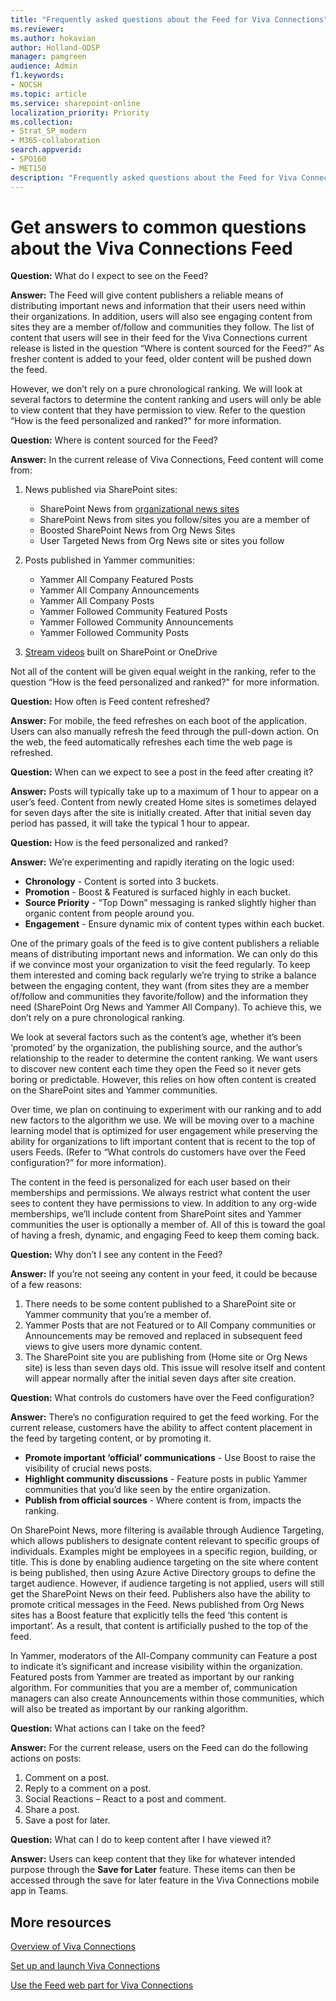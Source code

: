 ```yaml
---
title: "Frequently asked questions about the Feed for Viva Connections"
ms.reviewer: 
ms.author: hokavian
author: Holland-ODSP
manager: pamgreen
audience: Admin
f1.keywords:
- NOCSH
ms.topic: article
ms.service: sharepoint-online
localization_priority: Priority
ms.collection:  
- Strat_SP_modern
- M365-collaboration
search.appverid:
- SPO160
- MET150
description: "Frequently asked questions about the Feed for Viva Connections"
---
```


# Get answers to common questions about the Viva Connections Feed 

**Question:** What do I expect to see on the Feed?

**Answer:** The Feed will give content publishers a reliable means of distributing important news and information that their users need within their organizations.  In addition, users will also see engaging content from sites they are a member of/follow and communities they follow. The list of content that users will see in their feed for the Viva Connections current release is listed in the question “Where is content sourced for the Feed?” As fresher content is added to your feed, older content will be pushed down the feed. 

However, we don’t rely on a pure chronological ranking. We will look at several factors to determine the content ranking and users will only be able to view content that they have permission to view. Refer to the question “How is the feed personalized and ranked?" for more information.



**Question:** Where is content sourced for the Feed?

**Answer:** In the current release of Viva Connections, Feed content will come from:
1. News published via SharePoint sites:
    - SharePoint News from [organizational news sites](organization-news-site.md) 
    - SharePoint News from sites you follow/sites you are a member of
    - Boosted SharePoint News from Org News Sites
    - User Targeted News from Org News site or sites you follow
    
2. Posts published in Yammer communities:
    - Yammer All Company Featured Posts
    - Yammer All Company Announcements 
    - Yammer All Company Posts
    - Yammer Followed Community Featured Posts
    - Yammer Followed Community Announcements
    - Yammer Followed Community Posts
    
3. [Stream videos](/stream/streamnew/new-stream) built on SharePoint or OneDrive 


Not all of the content will be given equal weight in the ranking, refer to the question “How is the feed personalized and ranked?" for more information.




**Question:** How often is Feed content refreshed? 

**Answer:** For mobile, the feed refreshes on each boot of the application. Users can also manually refresh the feed through the pull-down action. On the web, the feed automatically refreshes each time the web page is refreshed.



**Question:** When can we expect to see a post in the feed after creating it?

**Answer:** Posts will typically take up to a maximum of 1 hour to appear on a user’s feed.  Content from newly created Home sites is sometimes delayed for seven days after the site is initially created.  After that initial seven day period has passed, it will take the typical 1 hour to appear.




**Question:** How is the feed personalized and ranked?

**Answer:** We’re experimenting and rapidly iterating on the logic used:

- **Chronology** - Content is sorted into 3 buckets.
- **Promotion** - Boost & Featured is surfaced highly in each bucket.
- **Source Priority** - “Top Down” messaging is ranked slightly higher than organic content from people around you.
- **Engagement** - Ensure dynamic mix of content types within each bucket.


One of the primary goals of the feed is to give content publishers a reliable means of distributing important news and information. We can only do this if we convince most your organization to visit the feed regularly. To keep them interested and coming back regularly we’re trying to strike a balance between the engaging content, they want (from sites they are a member of/follow and communities they favorite/follow) and the information they need (SharePoint Org News and Yammer All Company).
To achieve this, we don’t rely on a pure chronological ranking.  

We look at several factors such as the content’s age, whether it’s been ‘promoted’ by the organization, the publishing source, and the author’s relationship to the reader to determine the content ranking. We want users to discover new content each time they open the Feed so it never gets boring or predictable. However, this relies on how often content is created on the SharePoint sites and Yammer communities.  

Over time, we plan on continuing to experiment with our ranking and to add new factors to the algorithm we use. We will be moving over to a machine learning model that is optimized for user engagement while preserving the ability for organizations to lift important content that is recent to the top of users Feeds. (Refer to “What controls do customers have over the Feed configuration?” for more information).

The content in the feed is personalized for each user based on their memberships and permissions. We always restrict what content the user sees to content they have permissions to view.  In addition to any org-wide memberships, we’ll include content from SharePoint sites and Yammer communities the user is optionally a member of.  All of this is toward the goal of having a fresh, dynamic, and engaging Feed to keep them coming back.


**Question:** Why don’t I see any content in the Feed?

**Answer:** If you’re not seeing any content in your feed, it could be because of a few reasons:
1. There needs to be some content published to a SharePoint site or Yammer community that you’re a member of.  
2. Yammer Posts that are not Featured or to All Company communities or Announcements may be removed and replaced in subsequent feed views to give users more dynamic content.
3. The SharePoint site you are publishing from (Home site or Org News site) is less than seven days old.  This issue will resolve itself and content will appear normally after the initial seven days after site creation.



**Question:** What controls do customers have over the Feed configuration?

**Answer:** There’s no configuration required to get the feed working.  For the current release, customers have the ability to affect content placement in the feed by targeting content, or by promoting it.

- **Promote important ‘official’ communications** - Use Boost to raise the visibility of crucial news posts.
- **Highlight community discussions** - Feature posts in public Yammer communities that you’d like seen by the entire organization.
- **Publish from official sources** - Where content is from, impacts the ranking.

On SharePoint News, more filtering is available through Audience Targeting, which allows publishers to designate content relevant to specific groups of individuals.  Examples might be employees in a specific region, building, or title.  This is done by enabling audience targeting on the site where content is being published, then using Azure Active Directory groups to define the target audience. However, if audience targeting is not applied, users will still get the SharePoint News on their feed. Publishers also have the ability to promote critical messages in the Feed.  News published from Org News sites has a Boost feature that explicitly tells the feed ‘this content is important’.  As a result, that content is artificially pushed to the top of the feed.

In Yammer, moderators of the All-Company community can Feature a post to indicate it’s significant and increase visibility within the organization.  Featured posts from Yammer are treated as important by our ranking algorithm. For communities that you are a member of, communication managers can also create Announcements within those communities, which will also be treated as important by our ranking algorithm.


**Question:** What actions can I take on the feed?

**Answer:** For the current release, users on the Feed can do the following actions on posts:
1.	Comment on a post.
2.	Reply to a comment on a post.
3.	Social Reactions – React to a post and comment.
4.	Share a post.
5.	Save a post for later.



**Question:** What can I do to keep content after I have viewed it?  

**Answer:** Users can keep content that they like for whatever intended purpose through the **Save for Later** feature. These items can then be accessed through the save for later feature in the Viva Connections mobile app in Teams.


## More resources

[Overview of Viva Connections](viva-connections-overview.md)

[Set up and launch Viva Connections](guide-to-setting-up-viva-connections.md)

[Use the Feed web part for Viva Connections](https://support.microsoft.com/office/use-the-feed-web-part-for-viva-connections-001fbe90-3778-4801-9ea9-71308711d330)
